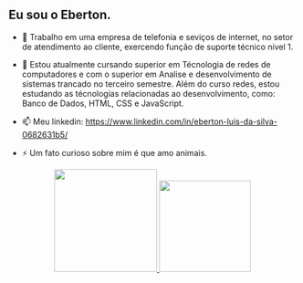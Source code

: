 ## Eu sou o Eberton.


- 🔭 Trabalho em uma empresa de telefonia e seviços de internet, no setor de atendimento ao cliente, exercendo função de suporte técnico nivel 1.

- 🌱 Estou atualmente cursando superior em Técnologia de redes de computadores e com o superior em Analise e desenvolvimento de sistemas trancado no terceiro semestre.
     Além do curso redes, estou estudando as técnologias relacionadas ao desenvolvimento, como: Banco de    Dados, HTML, CSS e JavaScript.

- 📫 Meu linkedin: https://www.linkedin.com/in/eberton-luis-da-silva-0682631b5/
- ⚡ Um fato curioso sobre mim é que amo animais.


<div align="center">
  <a href="https://github.com/EbertonLS">
  <img height="180em" src="https://github-readme-stats.vercel.app/api?username=EbertonLS&show_icons=true&theme=dark&include_all_commits=true&count_private=true"/>
  <img height="160em" src="https://github-readme-stats.vercel.app/api/top-langs/?username=EbertonLS&layout=compact&langs_count=7&theme=dark"/>
</div>
